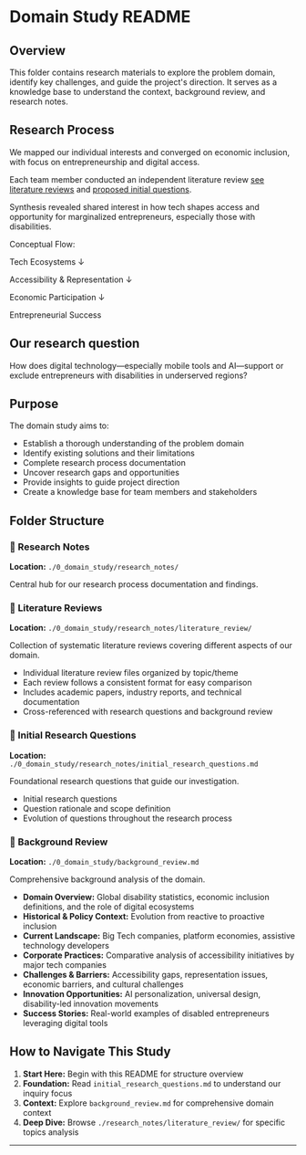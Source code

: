 # Domain Study README

## Overview

This folder contains research materials to explore the problem domain, identify
key challenges, and guide the project's direction. It serves as a knowledge
base to understand the context, background review, and research notes.

## Research Process

We mapped our individual interests and converged on economic inclusion, with
focus on entrepreneurship and digital access.

Each team member conducted an independent literature review
[see literature reviews](./research_notes/literature_review/) and
[proposed initial questions](./research_notes/initial_research_questions.md).

Synthesis revealed shared interest in how tech shapes access and opportunity for
marginalized entrepreneurs, especially those with disabilities.

Conceptual Flow:

Tech Ecosystems
↓

Accessibility & Representation
↓

Economic Participation
↓

Entrepreneurial Success

## Our research question

How does digital technology—especially mobile tools and AI—support
or exclude entrepreneurs with disabilities in underserved regions?

## Purpose

The domain study aims to:

- Establish a thorough understanding of the problem domain
- Identify existing solutions and their limitations
- Complete research process documentation
- Uncover research gaps and opportunities
- Provide insights to guide project direction
- Create a knowledge base for team members and stakeholders

## Folder Structure

### 📁 Research Notes

**Location:** `./0_domain_study/research_notes/`

Central hub for our research process documentation and findings.

### 📁 Literature Reviews

**Location:** `./0_domain_study/research_notes/literature_review/`

Collection of systematic literature reviews covering different aspects of our domain.

- Individual literature review files organized by topic/theme
- Each review follows a consistent format for easy comparison
- Includes academic papers, industry reports, and technical documentation
- Cross-referenced with research questions and background review

### 📄 Initial Research Questions

**Location:** `./0_domain_study/research_notes/initial_research_questions.md`

Foundational research questions that guide our investigation.

- Initial research questions
- Question rationale and scope definition
- Evolution of questions throughout the research process

### 📄 Background Review

**Location:** `./0_domain_study/background_review.md`

Comprehensive background analysis of the domain.

- **Domain Overview:** Global disability statistics, economic inclusion
definitions, and the role of digital ecosystems
- **Historical & Policy Context:** Evolution from reactive to proactive inclusion
- **Current Landscape:** Big Tech companies, platform economies, assistive
technology developers
- **Corporate Practices:** Comparative analysis of accessibility initiatives by
major tech companies
- **Challenges & Barriers:** Accessibility gaps, representation issues, economic
barriers, and cultural challenges
- **Innovation Opportunities:** AI personalization, universal design,
disability-led innovation movements
- **Success Stories:** Real-world examples of disabled entrepreneurs leveraging
digital tools

## How to Navigate This Study

1. **Start Here:** Begin with this README for structure overview
2. **Foundation:** Read `initial_research_questions.md` to understand our inquiry
focus
3. **Context:** Explore `background_review.md` for comprehensive domain context
4. **Deep Dive:** Browse `./research_notes/literature_review/` for specific
topics analysis

---

